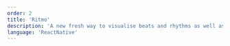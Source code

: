 ```yaml
---
order: 2
title: 'Ritmo'
description: 'A new fresh way to visualise beats and rhythms as well as create them. With Ritmo, creating exciting, different more complex beats is super easy.'
language: 'ReactNative'
---
```


